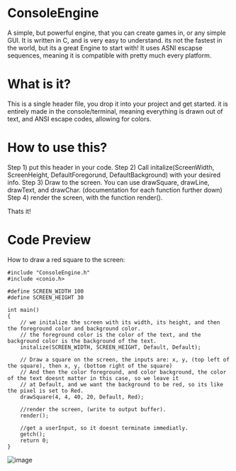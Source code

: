 # ConsoleEngine
A simple, but powerful engine, that you can create games in, or any simple GUI. It is written in C, and is very easy to understand. its not the fastest in the world, but its a great Engine to start with! It uses ASNI escapse sequences, meaning it is compatible with pretty much every platform.

# What is it?
This is a single header file, you drop it into your project and get started. it is entirely made in the console/terminal, meaning everything is drawn out of text, and ANSI escape codes, allowing for colors.

# How to use this?
Step 1) put this header in your code.
Step 2) Call initalize(ScreenWidth, ScreenHeight, DefaultForegorund, DefaultBackground) with your desired info.
Step 3) Draw to the screen. You can use drawSquare, drawLine, drawText, and drawChar. (documentation for each function further down)
Step 4) render the screen, with the function render().

Thats it!

# Code Preview
How to draw a red square to the screen:
```
#include "ConsoleEngine.h"
#include <conio.h>

#define SCREEN_WIDTH 100
#define SCREEN_HEIGHT 30

int main()
{
    // we initalize the screen with its width, its height, and then the foreground color and background color.
    // the foreground color is the color of the text, and the background color is the background of the text.
    initalize(SCREEN_WIDTH, SCREEN_HEIGHT, Default, Default);

    // Draw a square on the screen, the inputs are: x, y, (top left of the square), then x, y, (bottom right of the square)
    // And then the color foreground, and color background, the color of the text doesnt matter in this case, so we leave it
    // at Default, and we want the background to be red, so its like the pixel is set to Red.
    drawSquare(4, 4, 40, 20, Default, Red);

    //render the screen, (write to output buffer).
    render();

    //get a userInput, so it doesnt terminate immediatly.
    getch();
    return 0;
}
```
![image](https://user-images.githubusercontent.com/99887800/161416383-3151046c-66b7-4ce3-b98a-2e32597d536e.png)

